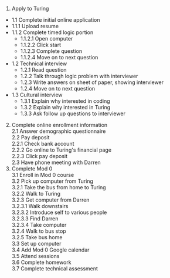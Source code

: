 1. Apply to Turing  
  * 1.1 Complete initial online application  
  * 1.1.1 Upload resume  
  * 1.1.2 Complete timed logic portion      
      * 1.1.2.1 Open computer  
      * 1.1.2.2 Click start  
      * 1.1.2.3 Complete question  
      * 1.1.2.4 Move on to next question  
  * 1.2 Technical interview  
      * 1.2.1 Read question   
      * 1.2.2 Talk through logic problem with interviewer  
      * 1.2.3 Write answers on sheet of paper, showing interviewer  
      * 1.2.4 Move on to next question  
  * 1.3 Cultural interview  
      * 1.3.1 Explain why interested in coding  
      * 1.3.2 Explain why interested in Turing  
      * 1.3.3 Ask follow up questions to interviewer  
2. Complete online enrollment information  
  2.1 Answer demographic questionnaire  
  2.2 Pay deposit  
    2.2.1 Check bank account  
    2.2.2 Go online to Turing's financial page  
    2.2.3 Click pay deposit  
  2.3 Have phone meeting with Darren  
3. Complete Mod 0  
  3.1 Enroll in Mod 0 course  
  3.2 Pick up computer from Turing  
    3.2.1 Take the bus from home to Turing  
    3.2.2 Walk to Turing  
    3.2.3 Get computer from Darren  
      3.2.3.1 Walk downstairs  
      3.2.3.2 Introduce self to various people  
      3.2.3.3 Find Darren  
      3.2.3.4 Take computer  
    3.2.4 Walk to bus stop  
    3.2.5 Take bus home  
  3.3 Set up computer  
  3.4 Add Mod 0 Google calendar  
  3.5 Attend sessions  
  3.6 Complete homework  
  3.7 Complete technical assessment  
